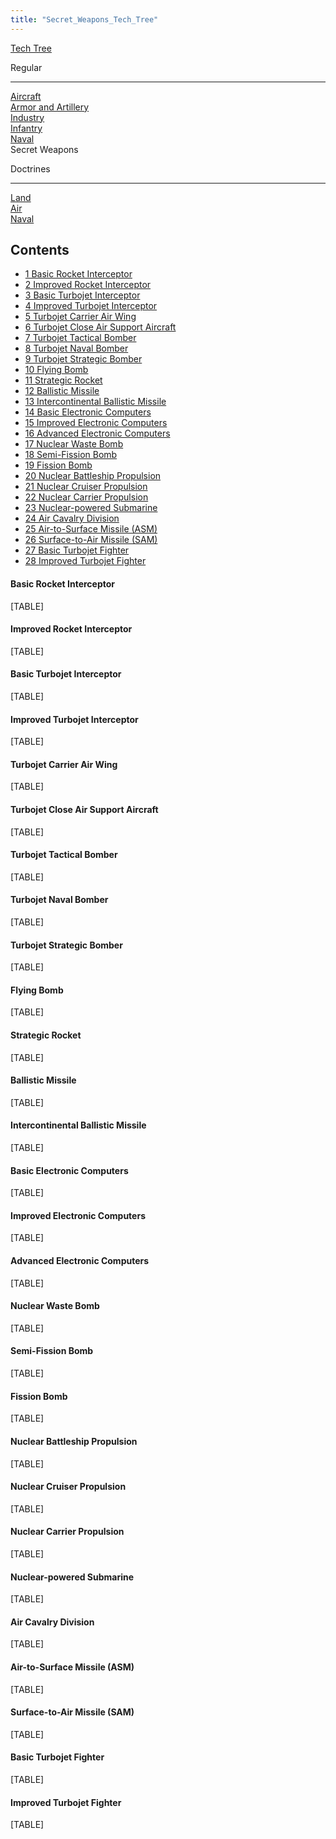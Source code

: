 ```yaml
---
title: "Secret_Weapons_Tech_Tree"
---
```


[Tech Tree](/Tech_Tree "Tech Tree")

Regular

------------------------------------------------------------------------

[Aircraft](/Aircraft_Tech_Tree "Aircraft Tech Tree")  
[Armor and
Artillery](/Armor_and_Artillery_Tech_Tree "Armor and Artillery Tech Tree")  
[Industry](/Industry_Tech_Tree "Industry Tech Tree")  
[Infantry](/Infantry_Tech_Tree "Infantry Tech Tree")  
[Naval](/Naval_Tech_Tree "Naval Tech Tree")  
Secret Weapons

Doctrines

------------------------------------------------------------------------

[Land](/Land_Doctrine_Tech_Tree "Land Doctrine Tech Tree")  
[Air](/Air_Doctrine_Tech_Tree "Air Doctrine Tech Tree")  
[Naval](/Naval_Doctrine_Tech_Tree "Naval Doctrine Tech Tree")

## Contents

-   [ 1 Basic Rocket Interceptor ](#Basic_Rocket_Interceptor)
-   [ 2 Improved Rocket Interceptor ](#Improved_Rocket_Interceptor)
-   [ 3 Basic Turbojet Interceptor ](#Basic_Turbojet_Interceptor)
-   [ 4 Improved Turbojet Interceptor ](#Improved_Turbojet_Interceptor)
-   [ 5 Turbojet Carrier Air Wing ](#Turbojet_Carrier_Air_Wing)
-   [ 6 Turbojet Close Air Support Aircraft
    ](#Turbojet_Close_Air_Support_Aircraft)
-   [ 7 Turbojet Tactical Bomber ](#Turbojet_Tactical_Bomber)
-   [ 8 Turbojet Naval Bomber ](#Turbojet_Naval_Bomber)
-   [ 9 Turbojet Strategic Bomber ](#Turbojet_Strategic_Bomber)
-   [ 10 Flying Bomb ](#Flying_Bomb)
-   [ 11 Strategic Rocket ](#Strategic_Rocket)
-   [ 12 Ballistic Missile ](#Ballistic_Missile)
-   [ 13 Intercontinental Ballistic Missile
    ](#Intercontinental_Ballistic_Missile)
-   [ 14 Basic Electronic Computers ](#Basic_Electronic_Computers)
-   [ 15 Improved Electronic Computers ](#Improved_Electronic_Computers)
-   [ 16 Advanced Electronic Computers ](#Advanced_Electronic_Computers)
-   [ 17 Nuclear Waste Bomb ](#Nuclear_Waste_Bomb)
-   [ 18 Semi-Fission Bomb ](#Semi-Fission_Bomb)
-   [ 19 Fission Bomb ](#Fission_Bomb)
-   [ 20 Nuclear Battleship Propulsion ](#Nuclear_Battleship_Propulsion)
-   [ 21 Nuclear Cruiser Propulsion ](#Nuclear_Cruiser_Propulsion)
-   [ 22 Nuclear Carrier Propulsion ](#Nuclear_Carrier_Propulsion)
-   [ 23 Nuclear-powered Submarine ](#Nuclear-powered_Submarine)
-   [ 24 Air Cavalry Division ](#Air_Cavalry_Division)
-   [ 25 Air-to-Surface Missile (ASM)
    ](#Air-to-Surface_Missile_.28ASM.29)
-   [ 26 Surface-to-Air Missile (SAM)
    ](#Surface-to-Air_Missile_.28SAM.29)
-   [ 27 Basic Turbojet Fighter ](#Basic_Turbojet_Fighter)
-   [ 28 Improved Turbojet Fighter ](#Improved_Turbojet_Fighter)

####  Basic Rocket Interceptor 

[TABLE]

####  Improved Rocket Interceptor 

[TABLE]

####  Basic Turbojet Interceptor 

[TABLE]

####  Improved Turbojet Interceptor 

[TABLE]

####  Turbojet Carrier Air Wing 

[TABLE]

####  Turbojet Close Air Support Aircraft 

[TABLE]

####  Turbojet Tactical Bomber 

[TABLE]

####  Turbojet Naval Bomber 

[TABLE]

####  Turbojet Strategic Bomber 

[TABLE]

####  Flying Bomb 

[TABLE]

####  Strategic Rocket 

[TABLE]

####  Ballistic Missile 

[TABLE]

####  Intercontinental Ballistic Missile 

[TABLE]

####  Basic Electronic Computers 

[TABLE]

####  Improved Electronic Computers 

[TABLE]

####  Advanced Electronic Computers 

[TABLE]

####  Nuclear Waste Bomb 

[TABLE]

####  Semi-Fission Bomb 

[TABLE]

####  Fission Bomb 

[TABLE]

####  Nuclear Battleship Propulsion 

[TABLE]

####  Nuclear Cruiser Propulsion 

[TABLE]

####  Nuclear Carrier Propulsion 

[TABLE]

####  Nuclear-powered Submarine 

[TABLE]

####  Air Cavalry Division 

[TABLE]

####    Air-to-Surface Missile (ASM) 

[TABLE]

####    Surface-to-Air Missile (SAM) 

[TABLE]

####  Basic Turbojet Fighter 

[TABLE]

####  Improved Turbojet Fighter 

[TABLE]
